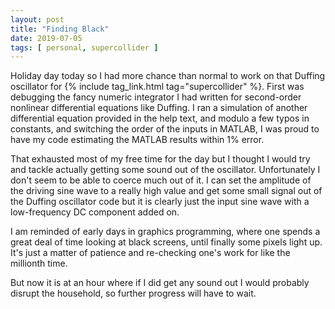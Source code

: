 ```yaml
---
layout: post
title: "Finding Black"
date: 2019-07-05
tags: [ personal, supercollider ]
---
```


Holiday day today so I had more chance than normal to work on that Duffing oscillator for
{% include tag_link.html tag="supercollider" %}. First was debugging the fancy numeric integrator I had written for
second-order nonlinear differential equations like Duffing. I ran a simulation of another differential equation
provided in the help text, and modulo a few typos in constants, and switching the order of the inputs in MATLAB, I
was proud to have my code estimating the MATLAB results within 1% error.

That exhausted most of my free time for the day but I thought I would try and tackle actually getting some sound out of
the oscillator. Unfortunately I don't seem to be able to coerce much out of it. I can set the amplitude of the driving
sine wave to a really high value and get some small signal out of the Duffing oscillator code but it is clearly just
the input sine wave with a low-frequency DC component added on.

I am reminded of early days in graphics programming, where one spends a great deal of time looking at black screens,
until finally some pixels light up. It's just a matter of patience and re-checking one's work for like the millionth
time.

But now it is at an hour where if I did get any sound out I would probably disrupt the household, so further progress
will have to wait.

